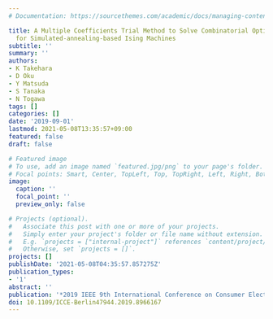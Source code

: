 ```yaml
---
# Documentation: https://sourcethemes.com/academic/docs/managing-content/

title: A Multiple Coefficients Trial Method to Solve Combinatorial Optimization Problems
  for Simulated-annealing-based Ising Machines
subtitle: ''
summary: ''
authors:
- K Takehara
- D Oku
- Y Matsuda
- S Tanaka
- N Togawa
tags: []
categories: []
date: '2019-09-01'
lastmod: 2021-05-08T13:35:57+09:00
featured: false
draft: false

# Featured image
# To use, add an image named `featured.jpg/png` to your page's folder.
# Focal points: Smart, Center, TopLeft, Top, TopRight, Left, Right, BottomLeft, Bottom, BottomRight.
image:
  caption: ''
  focal_point: ''
  preview_only: false

# Projects (optional).
#   Associate this post with one or more of your projects.
#   Simply enter your project's folder or file name without extension.
#   E.g. `projects = ["internal-project"]` references `content/project/deep-learning/index.md`.
#   Otherwise, set `projects = []`.
projects: []
publishDate: '2021-05-08T04:35:57.857275Z'
publication_types:
- '1'
abstract: ''
publication: '*2019 IEEE 9th International Conference on Consumer Electronics (ICCE-Berlin)*'
doi: 10.1109/ICCE-Berlin47944.2019.8966167
---
```

